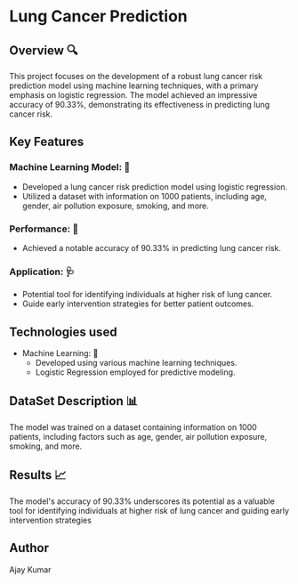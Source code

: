 # Lung Cancer Prediction

## Overview 🔍
This project focuses on the development of a robust lung cancer risk prediction model using machine learning techniques, with a primary emphasis on logistic regression. The model achieved an impressive accuracy of 90.33%, demonstrating its effectiveness in predicting lung cancer risk.

## Key Features
### Machine Learning Model: 🤖
- Developed a lung cancer risk prediction model using logistic regression.
- Utilized a dataset with information on 1000 patients, including age, gender, air pollution exposure, smoking, and more.

### Performance: 🎯
- Achieved a notable accuracy of 90.33% in predicting lung cancer risk.

### Application: 🩺
- Potential tool for identifying individuals at higher risk of lung cancer.
- Guide early intervention strategies for better patient outcomes.

## Technologies used
- Machine Learning: 🤖
  - Developed using various machine learning techniques.
  - Logistic Regression employed for predictive modeling.

## DataSet Description 📊
The model was trained on a dataset containing information on 1000 patients, including factors such as age, gender, air pollution exposure, smoking, and more.

## Results 📈
The model's accuracy of 90.33% underscores its potential as a valuable tool for identifying individuals at higher risk of lung cancer and guiding early intervention strategies

## Author
Ajay Kumar
